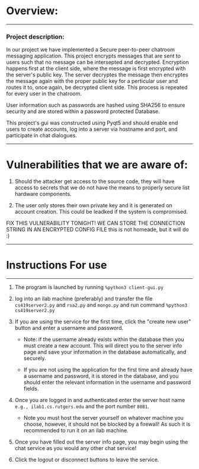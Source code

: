 # Overview: 
___
### Project description:
In our project we have implemented a Secure peer-to-peer chatroom messaging application.
This project encrypts messages that are sent to users such that no 
message can be intersepted and decrypted. Encryption happens first 
at the client side, where the message is first encrypted with the server's 
public key. The server decryptes the message then encryptes the message again 
with the proper public key for a perticular user and routes it to, once again,
be decrypted client side. This process is repeated for every user in the chatroom.

User information such as passwords are hashed using SHA256 to ensure security 
and are stored within a password protected Database. 

This project's gui was constructed using Pyqt5 and should enable end users 
to create accounts, log into a server via hostname and port, and participate 
in chat dialogues. 
___
# Vulnerabilities that we are aware of: 
1. Should the attacker get access to the source code, they will have 
access to secrets that we do not have the means to properly secure
list hardware components.
   
2. The user only stores their own private key and it is generated on account creation. This could be leadked if the 
system is compromised. 
   
FIX THIS VULNERABILITY TONIGHT! WE CAN STORE THE CONNECTION STRING 
IN AN ENCRYPTED CONFIG FILE this is not homeade, but it will do :)
___

# Instructions For use
___
1. The program is launched by running `%python3 client-gui.py`
   
2. log into an ilab machine (preferably) and transfer the file `cs419server2.py` and 
   `rsa2.py` and `mongo.py` and run command `%python3 cs419server2.py`
3. If you are using the service for the first time, click the "create new user" button and 
enter a username and password. 
   - Note: if the username already exists within the database
   then you must create a new account. This will direct you to the server info page and save your information
   in the database automatically, and securely. 
   
    - If you are not using the application for the first time and already have a 
    username and password, it is stored in the database, and you should 
      enter the relevant information in the username and password fields.
      
4. Once you are logged in and authenticated enter the server host name `e.g., ilab1.cs.rutgers.edu`
and the port number `8081`. 
   - Note you must host the server yourself on whatever machine you choose, however, it should 
    not be blocked by a firewall! As such it is recommended to run it on an ilab machine. 
   
5. Once you have filled out the server info page, you may begin using the chat 
service as you would any other chat service!
   
6. Click the logout or disconnect buttons to leave the service. 
   



